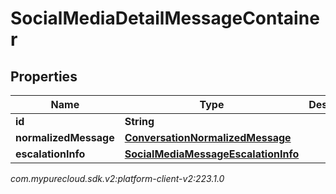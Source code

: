 # SocialMediaDetailMessageContainer


## Properties

| Name | Type | Description | Notes |
| ------------ | ------------- | ------------- | ------------- |
| **id** | **String** |  |  [optional] |
| **normalizedMessage** | [**ConversationNormalizedMessage**](ConversationNormalizedMessage) |  |  [optional] |
| **escalationInfo** | [**SocialMediaMessageEscalationInfo**](SocialMediaMessageEscalationInfo) |  |  [optional] |




_com.mypurecloud.sdk.v2:platform-client-v2:223.1.0_
